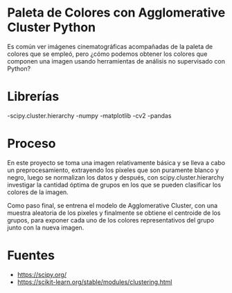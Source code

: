 # Paleta de Colores con Agglomerative Cluster Python

Es común ver imágenes cinematográficas acompañadas de la paleta de colores que se empleó, pero ¿cómo podemos obtener los colores que componen una imagen usando herramientas de análisis no supervisado con Python?

# Librerías
-scipy.cluster.hierarchy
-numpy
-matplotlib
-cv2
-pandas

# Proceso
En este proyecto se toma una imagen relativamente básica y se lleva a cabo un preprocesamiento, extrayendo los pixeles que son puramente blanco y negro, luego se normalizan los datos y después, con scipy.cluster.hierarchy investigar la cantidad óptima de 
grupos en los que se pueden clasificar los colores de la imagen. 

Como paso final, se entrena el modelo de  Agglomerative Cluster, con una muestra aleatoria de los pixeles y finalmente se obtiene el centroide de los grupos, para exponer cada uno de los colores representativos del grupo junto con la nueva imagen. 

# Fuentes

- https://scipy.org/
- https://scikit-learn.org/stable/modules/clustering.html
